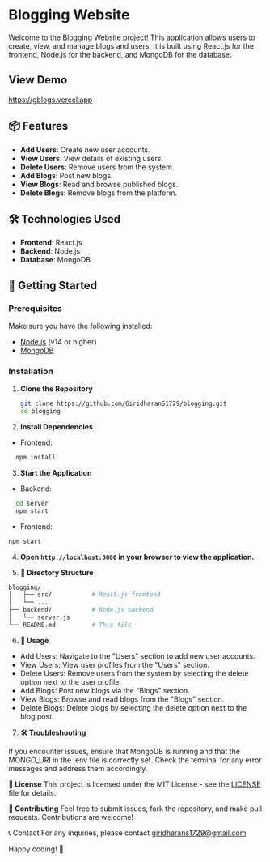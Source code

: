 # Blogging Website

Welcome to the Blogging Website project! This application allows users to create, view, and manage blogs and users. It is built using React.js for the frontend, Node.js for the backend, and MongoDB for the database.

## View Demo
https://gblogs.vercel.app

## 📦 Features

- **Add Users**: Create new user accounts.
- **View Users**: View details of existing users.
- **Delete Users**: Remove users from the system.
- **Add Blogs**: Post new blogs.
- **View Blogs**: Read and browse published blogs.
- **Delete Blogs**: Remove blogs from the platform.

## 🛠️ Technologies Used

- **Frontend**: React.js
- **Backend**: Node.js
- **Database**: MongoDB

## 🚀 Getting Started

### Prerequisites

Make sure you have the following installed:

- [Node.js](https://nodejs.org/) (v14 or higher)
- [MongoDB](https://www.mongodb.com/try/download/community)

### Installation

1. **Clone the Repository**

   ```bash
   git clone https://github.com/GiridharanS1729/blogging.git
   cd blogging
   ```

2. **Install Dependencies**

- Frontend:

```bash
  npm install
```

3. **Start the Application**

- Backend:

```bash
  cd server
  npm start
```

- Frontend:

```bash
npm start
```

4. **Open ```http://localhost:3000``` in your browser to view the application.**

5. **📂 Directory Structure**
```bash
blogging/      
│   ├── src/           # React.js frontend
│   └── ...
├── backend/           # Node.js backend
│   └── server.js
└── README.md          # This file
```

6. **📝 Usage**

- Add Users: Navigate to the "Users" section to add new user accounts.
- View Users: View user profiles from the "Users" section.
- Delete Users: Remove users from the system by selecting the delete option next to the user profile.
- Add Blogs: Post new blogs via the "Blogs" section.
- View Blogs: Browse and read blogs from the "Blogs" section.
- Delete Blogs: Delete blogs by selecting the delete option next to the blog post.

7. **🛠️ Troubleshooting**

If you encounter issues, ensure that MongoDB is running and that the MONGO_URI in the .env file is correctly set.
Check the terminal for any error messages and address them accordingly.

**📄 License**
This project is licensed under the MIT License - see the [LICENSE](LICENSE) file for details.

**🤝 Contributing**
Feel free to submit issues, fork the repository, and make pull requests. Contributions are welcome!

📞 Contact
For any inquiries, please contact giridharans1729@gmail.com

Happy coding! 🚀

